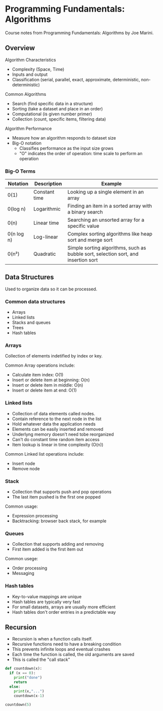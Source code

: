 # Programming Fundamentals: Algorithms

Course notes from Programming Fundamentals: Algorithms by Joe Marini.

## Overview

Algorithm Characteristics

- Complexity (Space, Time)
- Inputs and output
- Classification (serial, parallel, exact, approximate, deterministic, non-deterministic)

Common Algorithms

- Search (find specific data in a structure)
- Sorting (take a dataset and place in an order)
- Computational (is given number primer)
- Collection (count, specific items, filtering data)

Algorithm Performance

- Measure how an algorithm responds to dataset size
- Big-O notation
  - Classifies performance as the input size grows
  - "O" indicates the order of operation: time scale to perform an operation

### Big-O Terms

| Notation   | Description   | Example                                                                            |
| ---------- | ------------- | ---------------------------------------------------------------------------------- |
| 0(1)       | Constant time | Looking up a single element in an array                                            |
| 0(log n)   | Logarithmic   | Finding an item in a sorted array with a binary search                             |
| 0(n)       | Linear time   | Searching an unsorted array for a specific value                                   |
| 0(n log n) | Log-linear    | Complex sorting algorithms like heap sort and merge sort                           |
| 0(n²)      | Quadratic     | Simple sorting algorithms, such as bubble sort, selection sort, and insertion sort |


## Data Structures

Used to organize data so it can be processed.

### Common data structures

- Arrays
- Linked lists
- Stacks and queues
- Trees
- Hash tables

### Arrays

Collection of elements indetified by index or key.

Common Array operations include:

- Calculate item index: O(1)
- Insert or delete item at beginning: O(n)
- Insert or delete item in middle: O(n)
- Insert or delete item at end: O(1)

### Linked lists

- Collection of data elements called nodes.
- Contain reference to the next node in the list
- Hold whatever data the application needs
- Elements can be easily inserted and removed
- Underlyng memory doesn't need tobe reorganized
- Can't do constant time random item access
- Item lookup is linear in time complexity (O(n))

Common Linked list operations include:
- Insert node
- Remove node

### Stack

- Collection that supports push and pop operations
- The last item pushed is the first one popped

Common usage:
- Expression processing
- Backtracking: browser back stack, for example

### Queues

- Collection that supports adding and removing
- First item added is the first item out

Common usege:
- Order processing
- Messaging

### Hash tables

- Key-to-value mappings are unique
- Hash tables are typically very fast
- For small datasets, arrays are usually more efficient
- Hash tables don't order entries in a predictable way


## Recursion

- Recursion is when a function calls itself.
- Recursive functions need to have a breaking condition
- This prevents infinite loops and eventual crashes
- Each time the function is called, the old arguments are saved
- This is called the "call stack"

```python
def countdown(x):
  if (x == 0):
    print("done")
    return
  else:
    print(x,"...")
    countdown(x-1)

countdown(5)
```